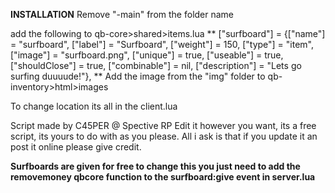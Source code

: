 **INSTALLATION**
Remove "-main" from the folder name

add the following to qb-core>shared>items.lua
**
["surfboard"] 		 			 = {["name"] = "surfboard",       	    	["label"] = "Surfboard",	 				["weight"] = 150, 		["type"] = "item", 		["image"] = "surfboard.png", 			["unique"] = true, 	["useable"] = true, 	["shouldClose"] = true,   ["combinable"] = nil,   ["description"] = "Lets go surfing duuuude!"},
**
Add the image from the "img" folder to qb-inventory>html>images

To change location its all in the client.lua

Script made by C45PER @ Spective RP
Edit it however you want, its a free script, its yours to do with as you please. 
All i ask is that if you update it an post it online please give credit. 

**Surfboards are given for free to change this you just need to add the removemoney qbcore function to the surfboard:give event in server.lua**
